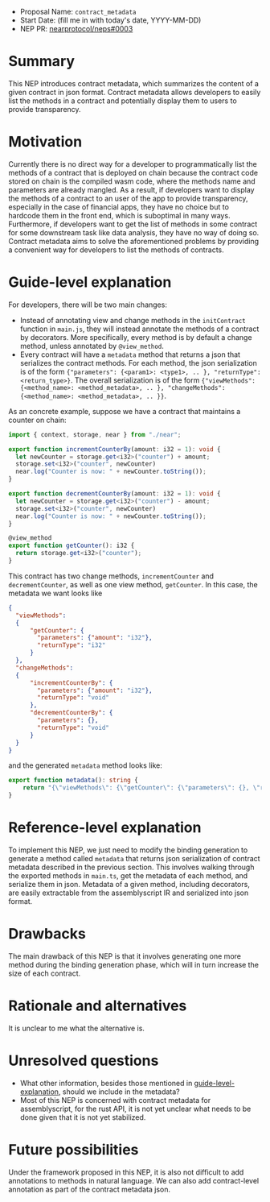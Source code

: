 - Proposal Name: `contract_metadata`
- Start Date: (fill me in with today's date, YYYY-MM-DD)
- NEP PR: [nearprotocol/neps#0003](https://github.com/nearprotocol/NEPs/pull/3)

# Summary
[summary]: #summary

This NEP introduces contract metadata, which summarizes the content of a given contract in json format.
Contract metadata allows developers to easily list the methods in a contract and potentially display them to users to
provide transparency.

# Motivation
[motivation]: #motivation

Currently there is no direct way for a developer to programmatically list the methods of a contract that is deployed on chain
because the contract code stored on chain is the compiled wasm code, where the methods name and parameters are already mangled.
As a result, if developers want to display the methods of a contract to an user of the app to provide transparency,
especially in the case of financial apps, they have no choice but to hardcode them in the front end, which is suboptimal in many ways.
Furthermore, if developers want to get the list of methods in some contract for some downstream task like data analysis,
they have no way of doing so. Contract metadata aims to solve the aforementioned problems by providing a convenient way 
for developers to list the methods of contracts.

# Guide-level explanation
[guide-level-explanation]: #guide-level-explanation

For developers, there will be two main changes:
- Instead of annotating view and change methods in the `initContract` function in `main.js`,
they will instead annotate the methods of a contract by decorators.
More specifically, every method is by default a change method, unless annotated by `@view_method`.
- Every contract will have a `metadata` method that returns a json that serializes the contract methods. For each method,
the json serialization is of the form `{"parameters": {<param1>: <type1>, .. }, "returnType": <return_type>}`.
The overall serialization is of the form `{"viewMethods": {<method_name>: <method_metadata>, .. }, "changeMethods": {<method_name>: <method_metadata>, .. }}`. 

As an concrete example, suppose we have a contract that maintains a counter on chain:

```typescript
import { context, storage, near } from "./near";

export function incrementCounterBy(amount: i32 = 1): void {
  let newCounter = storage.get<i32>("counter") + amount;
  storage.set<i32>("counter", newCounter)
  near.log("Counter is now: " + newCounter.toString());
}

export function decrementCounterBy(amount: i32 = 1): void {
  let newCounter = storage.get<i32>("counter") - amount;
  storage.set<i32>("counter", newCounter)
  near.log("Counter is now: " + newCounter.toString());
}

@view_method
export function getCounter(): i32 {
  return storage.get<i32>("counter");
}
```

This contract has two change methods, `incrementCounter` and `decrementCounter`, as well as one view method, `getCounter`.
In this case, the metadata we want looks like 
```json
{
  "viewMethods": 
  {
      "getCounter": {
        "parameters": {"amount": "i32"},
        "returnType": "i32"
      }
  },
  "changeMethods": 
  {
      "incrementCounterBy": {
        "parameters": {"amount": "i32"},
        "returnType": "void"
      },
      "decrementCounterBy": {
        "parameters": {},
        "returnType": "void"
      }
  }
}
```
and the generated `metadata` method looks like:
```typescript
export function metadata(): string {
    return "{\"viewMethods\": {\"getCounter\": {\"parameters\": {}, \"returnType\": \"i32\"},\"changeMethods\": {\"incrementCounterBy\": {\"parameters\": {\"amount\": \"i32\"}, \"returnType\": \"void\"}}, {\"decrementCounterBy\": {\"parameters\": {\"amount\": \"i32\"}, \"returnType\": \"void\"}}}"
}
```

# Reference-level explanation
[reference-level-explanation]: #reference-level-explanation

To implement this NEP, we just need to modify the binding generation to generate a method called `metadata` that returns
json serialization of contract metadata described in the previous section. This involves walking through the exported methods
in `main.ts`, get the metadata of each method, and serialize them in json. Metadata of a given method, including decorators,
are easily extractable from the assemblyscript IR and serialized into json format.

# Drawbacks
[drawbacks]: #drawbacks

The main drawback of this NEP is that it involves generating one more method during the binding generation phase, which
will in turn increase the size of each contract.

# Rationale and alternatives
[rationale-and-alternatives]: #rationale-and-alternatives

It is unclear to me what the alternative is.

# Unresolved questions
[unresolved-questions]: #unresolved-questions

* What other information, besides those mentioned in [guide-level-explanation], should we include in the metadata?
* Most of this NEP is concerned with contract metadata for assemblyscript, for the rust API, it is not yet unclear what
needs to be done given that it is not yet stabilized.

# Future possibilities
[future-possibilities]: #future-possibilities

Under the framework proposed in this NEP, it is also not difficult to add annotations to methods in natural language.
We can also add contract-level annotation as part of the contract metadata json.
